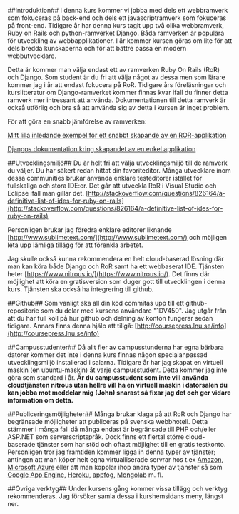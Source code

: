 ##Introduktion##
I denna kurs kommer vi jobba med dels ett webbramverk som fokuceras på back-end och dels ett javascriptramverk som fokuceras på front-end. Tidigare år har denna kurs tagit upp två olika webbramverk, Ruby on Rails och python-ramverket Django. Båda ramverken är populära för utveckling av webbapplikationer. I år kommer kursen göras om lite för att dels bredda kunskaperna och för att bättre passa en modern webbutvecklare.

Detta är kommer man välja endast ett av ramverken Ruby On Rails (RoR) och Django. Som student är du fri att välja något av dessa men som lärare kommer jag i år att endast fokucera på RoR. Tidigare års föreläsningar och kurslitteratur om Django-ramverket kommer finnas kvar ifall du finner detta ramverk mer intressant att använda. Dokumentationen till detta ramverk är också utförlig och bra så att använda sig av detta i kursen är inget problem. 

För att göra en snabb jämförelse av ramverken:

[Mitt lilla inledande exempel för ett snabbt skapande av en ROR-applikation](http://orion.lnu.se/pub/education/course/1DV450/VT12/movies/intro.mp4)

[Djangos dokumentation kring skapandet av en enkel applikation](https://docs.djangoproject.com/en/1.6/intro/tutorial01/)

##Utvecklingsmiljö##
Du är helt fri att välja utvecklingsmiljö till de ramverk du väljer. Du har säkert redan hittat din favoriteditor. Många utvecklare inom dessa communities brukar använda enklare testeditorer istället för fullskaliga och stora IDE:er. Det går att utveckla RoR i Visual Studio och Eclipse ifall man gillar det. [http://stackoverflow.com/questions/826164/a-definitive-list-of-ides-for-ruby-on-rails](http://stackoverflow.com/questions/826164/a-definitive-list-of-ides-for-ruby-on-rails)


Personligen brukar jag föredra enklare editorer liknande [http://www.sublimetext.com/](http://www.sublimetext.com/) och möjligen leta upp lämliga tillägg för att förenkla arbetet.

Jag skulle också kunna rekommendera en helt cloud-baserad lösning där man kan köra både Django och RoR samt ha ett webbaserat IDE. Tjänsten heter [https://www.nitrous.io/](https://www.nitrous.io/). Det finns där möjlighet att köra en gratisversion som duger gott till utvecklingen i denna kurs. Tjänsten ska också ha integrering till github.


##Github##
Som vanligt ska all din kod commitas upp till ett github-repositorie som du delar med kursens användare "1DV450". Jag utgår från att du har full koll på hur github och delning av konton fungerar sedan tidigare. Annars finns denna hjälp att tillgå: [http://coursepress.lnu.se/info](http://coursepress.lnu.se/info)

##Campusstudenter##
Då allt fler av campusstunderna har egna bärbara datorer kommer det inte i denna kurs finnas någon specialanpassad utvecklingsmiljö installerad i salarna. Tidigare år har jag skapat en virtuell maskin (en ubuntu-maskin) åt varje campusstudent. Detta kommer jag inte göra som standard i år. **Är du campusstudent som inte vill använda cloudtjänsten nitrous utan hellre vill ha en virtuell maskin i datorsalen du kan jobba mot meddelar mig (John) snarast så fixar jag det och ger vidare information om detta.**


##Publiceringsmöjligheter##
Många brukar klaga på att RoR och Django har begränsade möjligheter att publiceras på svenska webbhotell. Detta stämmer i många fall då många endast är begränsade till PHP och/eller ASP.NET som serverscriptspråk. Dock finns ett flertal större cloud-baserade tjänster som har stöd och oftast möjlighet till en gratis testkonto. Personligen tror jag framtiden kommer ligga in denna typer av tjänster; antingen att man köper helt egna virtualliserade servrar hos t.ex [Amazon](http://aws.amazon.com/ec2/), [Microsoft Azure](http://www.windowsazure.com/en-us/solutions/web/) eller att man kopplar ihop andra typer av tjänster så som [Google App Engine](https://developers.google.com/appengine/), [Heroku](https://www.heroku.com/), [appfog](https://www.appfog.com/), [Mongolab](https://mongolab.com/welcome/) m. fl.


##Övriga verktyg##
Under kursens gång kommer vissa tillägg och verktyg rekommenderas. Jag försöker samla dessa i kurshemsidans meny, längst ner.